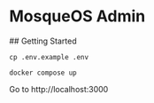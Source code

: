 # MosqueOS Admin

## Getting Started

```
cp .env.example .env
```

```
docker compose up
```

Go to http://localhost:3000
